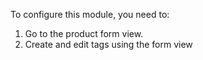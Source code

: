 To configure this module, you need to:

1.  Go to the product form view.
2.  Create and edit tags using the form view

